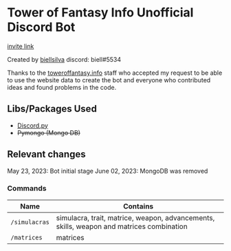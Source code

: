 # Tower of Fantasy Info Unofficial Discord Bot

[invite link](https://discord.com/api/oauth2/authorize?client_id=1098749007154643035&permissions=412317183040&scope=bot)


Created by [biellsilva](https://github.com/biellSilva)
discord: biell#5534

Thanks to the [toweroffantasy.info](https://toweroffantasy.info) staff who accepted my request to be able to use the website data to create the bot and everyone who contributed ideas and found problems in the code.


## Libs/Packages Used
- [Discord.py](https://discordpy.readthedocs.io/en/stable/)
- ~~Pymongo (Mongo DB)~~


## Relevant changes
May 23, 2023: Bot initial stage
June 02, 2023: MongoDB was removed


### Commands
| Name  | Contains |
|--------|---------|
| `/simulacras` | simulacra, trait, matrice, weapon, advancements, skills, weapon and matrices combination |
| `/matrices` | matrices |